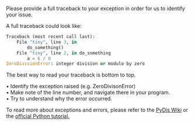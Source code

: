 Please provide a full traceback to your exception in order for us to identify your issue.

A full traceback could look like:
```py
Traceback (most recent call last):
    File "tiny", line 3, in
        do_something()
    File "tiny", line 2, in do_something
        a = 6 / 0
ZeroDivisionError: integer division or modulo by zero
```
The best way to read your traceback is bottom to top.

• Identify the exception raised (e.g. ZeroDivisonError)  
• Make note of the line number, and navigate there in your program.  
• Try to understand why the error occurred.  

To read more about exceptions and errors, please refer to the [PyDis Wiki](https://pythondiscord.com/pages/asking-good-questions/#examining-tracebacks) or the [official Python tutorial.](https://docs.python.org/3.7/tutorial/errors.html)